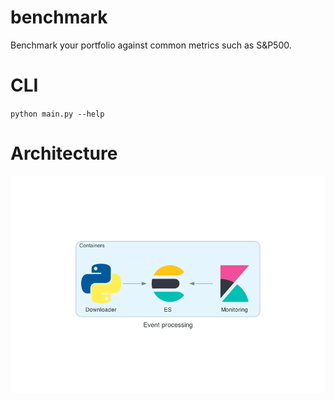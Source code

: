 # benchmark
Benchmark your portfolio against common metrics such as S&P500.

# CLI

`python main.py --help`

# Architecture
![Architecture](./img/diagram/event_processing.png)


